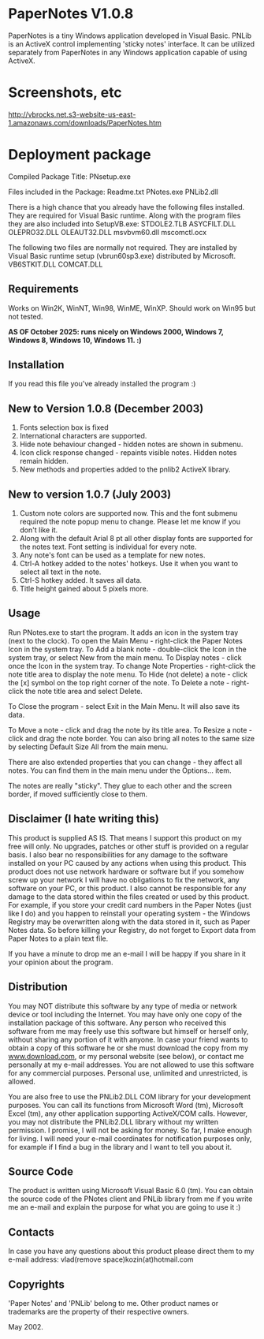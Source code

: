 PaperNotes V1.0.8
=================

PaperNotes is a tiny Windows application developed in Visual Basic.
PNLib is an ActiveX control implementing 'sticky notes' interface. It can be utilized separately from PaperNotes in any Windows application capable of using ActiveX.

Screenshots, etc
================
http://vbrocks.net.s3-website-us-east-1.amazonaws.com/downloads/PaperNotes.htm

Deployment package
===================

Compiled Package Title:
PNsetup.exe

Files included in the Package:
Readme.txt
PNotes.exe
PNLib2.dll

There is a high chance that you already have the following files installed. They
are required for Visual Basic runtime. Along with the program files they are also
included into SetupVB.exe:
STDOLE2.TLB
ASYCFILT.DLL
OLEPRO32.DLL
OLEAUT32.DLL
msvbvm60.dll
mscomctl.ocx

The following two files are normally not required. They are installed by Visual Basic
runtime setup (vbrun60sp3.exe) distributed by Microsoft.
VB6STKIT.DLL
COMCAT.DLL


Requirements
------------
Works on Win2K, WinNT, Win98, WinME, WinXP.
Should work on Win95 but not tested.

**AS OF October 2025: runs nicely on Windows 2000, Windows 7, Windows 8, Windows 10, Windows 11. :)**


Installation
------------
If you read this file you've already installed the program :)


New to Version 1.0.8 (December 2003)
------------------------------------
1. Fonts selection box is fixed
2. International characters are supported.
3. Hide note behaviour changed - hidden notes are shown in submenu.
4. Icon click response changed - repaints visible notes. Hidden notes remain hidden.
5. New methods and properties added to the pnlib2 ActiveX library.

New to version 1.0.7 (July 2003)
--------------------------------
1. Custom note colors are supported now. This and the font submenu required the note
popup menu to change. Please let me know if you don't like it.
2. Along with the default Arial 8 pt all other display fonts are supported for the
notes text. Font setting is individual for every note.
3. Any note's font can be used as a template for new notes.
4. Ctrl-A hotkey added to the notes' hotkeys. Use it when you want to select all text
in the note.
5. Ctrl-S hotkey added. It saves all data.
6. Title height gained about 5 pixels more.


Usage
-----
Run PNotes.exe to start the program. It adds an icon in the system tray (next to the
clock).
To open the Main Menu - right-click the Paper Notes Icon in the system tray.
To Add a blank note - double-click the Icon in the system tray, or select New from
the main menu.
To Display notes - click once the Icon in the system tray.
To change Note Properties - right-click the note title area to display the note menu.
To Hide (not delete) a note - click the [x] symbol on the top right corner of the note.
To Delete a note - right-click the note title area and select Delete.

To Close the program - select Exit in the Main Menu. It will also save its data.

To Move a note - click and drag the note by its title area.
To Resize a note - click and drag the note border. You can also bring all notes to the
same size by selecting Default Size All from the main menu.

There are also extended properties that you can change - they affect all notes. You
can find them in the main menu under the Options... item.


The notes are really "sticky". They glue to each other and the screen border, if
moved sufficiently close to them.



Disclaimer (I hate writing this)
--------------------------------
This product is supplied AS IS. 
That means I support this product on my free will only. No upgrades, patches
or other stuff is provided on a regular basis.
I also bear no responsibilities for any damage to the software installed on
your PC caused by any actions when using this product. This product does not
use network hardware or software but if you somehow screw up your network I will
have no obligations to fix the network, any software on your PC, or this product.
I also cannot be responsible for any damage to the data stored within the
files created or used by this product. For example, if you store your credit card
numbers in the Paper Notes (just like I do) and you happen to reinstall your
operating system - the Windows Registry may be overwritten along with the data
stored in it, such as Paper Notes data. So before killing your Registry, do not
forget to Export data from Paper Notes to a plain text file.

If you have a minute to drop me an e-mail I will be happy if you share in it your
opinion about the program.


Distribution
------------
You may NOT distribute this software by any type of media or network device or
tool including the Internet. You may have only one copy of the installation 
package of this software. Any person who received this software from me may 
freely use this software but himself or herself only, without sharing any
portion of it with anyone. In case your friend wants to obtain a copy of
this software he or she must download the copy from my www.download.com, or my
personal website (see below), or contact me personally at my e-mail addresses.
You are not allowed to use this software for any commercial purposes. Personal
use, unlimited and unrestricted, is allowed.

You are also free to use the PNLib2.DLL COM library for your development purposes.
You can call its functions from Microsoft Word (tm), Microsoft Excel (tm), any
other application supporting ActiveX/COM calls.
However, you may not distribute the PNLib2.DLL library without my written 
permission. I promise, I will not be asking for money. So far, I make enough for
living. I will need your e-mail coordinates for notification purposes only, for
example if I find a bug in the library and I want to tell you about it.


Source Code
-----------
The product is written using Microsoft Visual Basic 6.0 (tm). You can obtain the
source code of the PNotes client and PNLib library from me if you write me an
e-mail and explain the purpose for what you are going to use it :)


Contacts
--------
In case you have any questions about this product please direct them to  my e-mail address: vlad(remove space)kozin(at)hotmail.com


Copyrights
----------
'Paper Notes' and 'PNLib' belong to me. Other product names or trademarks
are the property of their respective owners.

May 2002.
